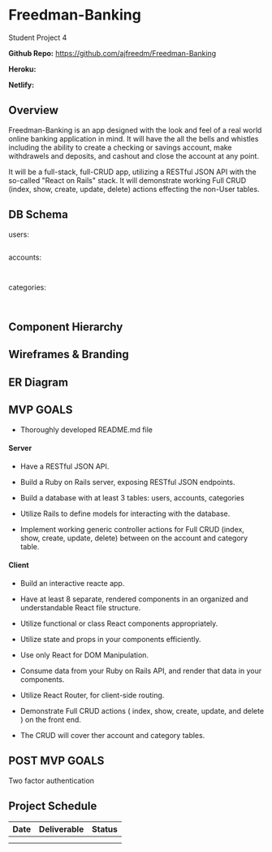 # Freedman-Banking
Student Project 4


**Github Repo:** https://github.com/ajfreedm/Freedman-Banking

**Heroku:** 

**Netlify:** 

## Overview

Freedman-Banking is an app designed with the look and feel of a real world online banking application in mind. It will have the all the bells and whistles including the ability to create a checking or savings account, make withdrawels and deposits, and cashout and close the account at any point.

 It will be a full-stack, full-CRUD app, utilizing a RESTful JSON API with the so-called "React on Rails" stack. It will demonstrate working Full CRUD (index, show, create, update, delete) actions effecting the non-User tables.

## DB Schema

users:

```

```

accounts:

```


```

categories:

```


```


## Component Hierarchy

## Wireframes & Branding

## ER Diagram

## MVP GOALS
* Thoroughly developed README.md file

#### Server
* Have a RESTful JSON API.

* Build a Ruby on Rails server, exposing RESTful JSON endpoints.

* Build a database with at least 3 tables: users, accounts, categories

* Utilize Rails to define models for interacting with the database.

* Implement working generic controller actions for Full CRUD (index, show, create, update, delete) between on the account and category table.

#### Client 
* Build an interactive reacte app.

* Have at least 8 separate, rendered components in an organized and understandable React file structure.

* Utilize functional or class React components appropriately.

* Utilize state and props in your components efficiently.

* Use only React for DOM Manipulation.

* Consume data from your Ruby on Rails API, and render that data in your components.

* Utilize React Router, for client-side routing.

* Demonstrate Full CRUD actions ( index, show, create, update, and delete ) on the front end.

* The CRUD will cover ther account and category tables.

## POST MVP GOALS
Two factor authentication

## Project Schedule

| Date          | Deliverable   | Status |
| ------------- | ------------- | ------ |
|               |               |        |
|               |               |        |